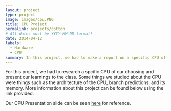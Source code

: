 ```yaml
---
layout: project
type: project
image: images/cpu.PNG
title: CPU Project
permalink: projects/cotton
# All dates must be YYYY-MM-DD format!
date: 2014-04-12
labels: 
  - Hardware
  - CPU
summary: In this project, we had to make a report on a specific CPU of our choosing.
---
```


For this project, we had to research a spcific CPU of our choosing and present our learnings to the class. Some things we studied about the CPU were things such as the architecture of the CPU, branch predictions, and its memory. More information about this project can be found below using the link provided.


Our CPU Presentation slide can be seen [here](https://docs.google.com/presentation/d/1wcc7K9j3mxnmtCiuFnWUoXxHL3YyXyywKgIy8eUC-80/edit?usp=sharing) for reference.
